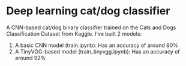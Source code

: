# Deep learning cat/dog classifier
A CNN-based cat/dog binary classifier trained on the Cats and Dogs Classification Dataset from Kaggle. I've built 2 models:
1. A basic CNN model (train.ipynb): Has an accuracy of around 80%
2. A TinyVGG-based model (train_tinyvgg.ipynb): Has an accuracy of around 92%

